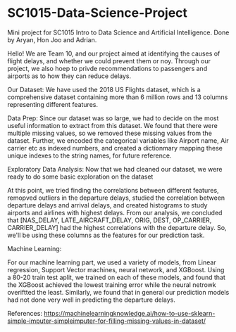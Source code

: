 # SC1015-Data-Science-Project
Mini project for SC1015 Intro to Data Science and Artificial Intelligence. Done by Aryan, Hon Joo and Adrian.


Hello! We are Team 10, and our project aimed at identifying the causes of flight delays, and whether we could prevent them or noy. Through our project, we also hoep to privde recommendations to passengers and airports as to how they can reduce delays.

Our Dataset: We have used the 2018 US Flights dataset, which is a comprehensive dataset containing more than 6 million rows and 13 columns representing different features.

Data Prep: Since our dataset was so large, we had to decide on the most useful information to extract from this dataset. We found that there were multiple missing values, so we removed these missing values from the dataset. Further, we encoded the categorical variables like Airport name, Air carrier etc as indexed numbers, and created a dictionmary mapping these unique indexes to the string names, for future reference.

Exploratory Data Analysis:
Now that we had cleaned our dataset, we were ready to do some basic exploration on the dataset



At this point, we tried finding the correlations between different features, remopved outliers in the departure delays, studied the correlation between departure delays and arrival delays, and created histograms to study airports and airlines with highest delays. From our analysis, we concluded that [NAS_DELAY, LATE_AIRCRAFT_DELAY, ORIG, DEST, OP_CARRIER, CARRIER_DELAY] had the highest correlations with the departure delay. So, we'll be using these columns as the features for our prediction task.


Machine Learning:

For our machine learning part, we used a variety of models, from Linear regression, Support Vector machines, neural network, and XGBoost. Using a 80-20 train test aplit, we trained on each of these models, and found that the XGBoost achieved the lowest training error while the neural netrowk overiftted the least. Similarly, we found that in general our prediction models had not done very well in predicting the departure delays.


References:
https://machinelearningknowledge.ai/how-to-use-sklearn-simple-imputer-simpleimputer-for-filling-missing-values-in-dataset/
